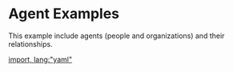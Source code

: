 # Agent Examples

This example include agents (people and organizations) and their relationships.

[import, lang:"yaml"](../../examples/agent.yaml)

